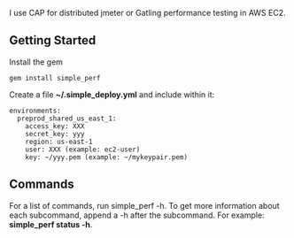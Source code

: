 I use CAP for distributed jmeter or Gatling performance testing in AWS EC2.

Getting Started
---------------

Install the gem

```
gem install simple_perf
```

Create a file **~/.simple_deploy.yml** and include within it:

```
environments:
  preprod_shared_us_east_1:
    access_key: XXX
    secret_key: yyy
    region: us-east-1
    user: XXX (example: ec2-user)
    key: ~/yyy.pem (example: ~/mykeypair.pem)
```

Commands
--------

For a list of commands, run simple_perf -h.  To get more information about each subcommand, append a -h after the subcommand.  For example: **simple_perf status -h**.

